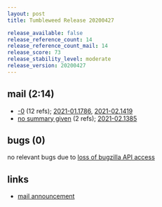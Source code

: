 ```yaml
---
layout: post
title: Tumbleweed Release 20200427

release_available: false
release_reference_count: 14
release_reference_count_mail: 14
release_score: 73
release_stability_level: moderate
release_version: 20200427
---
```


## mail (2:14)

- [-0](https://lists.opensuse.org/opensuse-factory/2020-04/msg00452.html) (12 refs); [2021-01.1786](https://github.com/boombatower/tumbleweed-review/issues/10), [2021-02.1419](https://github.com/boombatower/tumbleweed-review/issues/10)
- [no summary given](https://github.com/boombatower/tumbleweed-review/issues/10) (2 refs); [2021-02.1385](https://github.com/boombatower/tumbleweed-review/issues/10)

## bugs (0)

<!--more-->

no relevant bugs due to [loss of bugzilla API access](https://bugzilla.opensuse.org/show_bug.cgi?id=1157722)



## links

- [mail announcement](https://github.com/boombatower/tumbleweed-review/issues/10)
